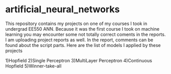 # artificial_neural_networks
This repository contains my projects on one of my courses I took in undergrad EE550 ANN. Because it was the first course I took on machine learning you may encounter some not totally correct coments in the reports. I am uploading project reports as well. In the report, comments can be found about the script parts. Here are the list of models I applied by these projects

1)Hopfield
2)Single Perceptron
3)MultiLayer Perceptron
4)Continuous Hopfield
5)Winner-take-all
